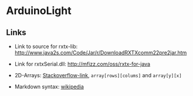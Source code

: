 ArduinoLight
============

Links
-----

* Link to source for rxtx-lib: http://www.java2s.com/Code/Jar/r/DownloadRXTXcomm22pre2jar.htm

* Link for rxtxSerial.dll: http://mfizz.com/oss/rxtx-for-java

* 2D-Arrays: [Stackoverflow-link](http://stackoverflow.com/questions/6630990/java-a-two-dimensional-array-is-stored-in-column-major-or-row-major-order), `array[rows][colums]` and `array[y][x]`

* Markdown syntax: [wikipedia](http://en.wikipedia.org/wiki/Markdown)

